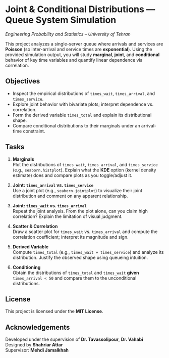 ﻿# Joint & Conditional Distributions — Queue System Simulation

_Engineering Probability and Statistics – University of Tehran_

This project analyzes a single-server queue where arrivals and services are **Poisson** (so inter-arrival and service times are **exponential**). Using the provided simulation output, you will study **marginal**, **joint**, and **conditional** behavior of key time variables and quantify linear dependence via correlation.

## Objectives
- Inspect the empirical distributions of `times_wait`, `times_arrival`, and `times_service`.
- Explore joint behavior with bivariate plots; interpret dependence vs. correlation.
- Form the derived variable `times_total` and explain its distributional shape.
- Compare conditional distributions to their marginals under an arrival-time constraint.

## Tasks
1. **Marginals**  
   Plot the distributions of `times_wait`, `times_arrival`, and `times_service` (e.g., `seaborn.histplot`). Explain what the **KDE** option (kernel density estimate) does and compare plots as you toggle/adjust it.

2. **Joint: `times_arrival` vs. `times_service`**  
   Use a joint plot (e.g., `seaborn.jointplot`) to visualize their joint distribution and comment on any apparent relationship.

3. **Joint: `times_wait` vs. `times_arrival`**  
   Repeat the joint analysis. From the plot alone, can you claim high correlation? Explain the limitation of visual judgment.

4. **Scatter & Correlation**  
   Draw a scatter plot for `times_wait` vs. `times_arrival` and compute the correlation coefficient; interpret its magnitude and sign.

5. **Derived Variable**  
   Compute `times_total` (e.g., `times_wait + times_service`) and analyze its distribution. Justify the observed shape using queueing intuition.

6. **Conditioning**  
   Obtain the distributions of `times_total` and `times_wait` **given** `times_arrival < 50` and compare them to the unconditional distributions.


## License
This project is licensed under the **MIT License**.

## Acknowledgements
Developed under the supervision of **Dr. Tavassolipour**, **Dr. Vahabi**  
Designed by **Shahriar Attar**  
Supervisor: **Mehdi Jamalkhah**

